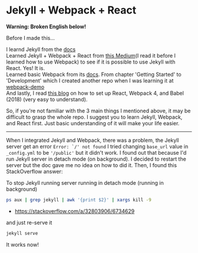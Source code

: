# Jekyll + Webpack + React

**Warning: Broken English below!**  

Before I made this...  

I learnd Jekyll from the [docs](https://jekyllrb.com/docs/home/)  
Learned Jekyll + Webpack + React from [this Medium](https://medium.com/@allizadrozny/using-webpack-and-react-with-jekyll-cfe137f8a2cc)(I read it before I learned how to use Webpack) to see if it is possible to use Jekyll with React. Yes! It is.  
Learned basic Webpack from its [docs](https://webpack.js.org/guides/getting-started/). From chapter 'Getting Started' to 'Development' which I created another repo when I was learning it at [webpack-demo](https://github.com/nawawishkid/webpack-demo)  
And lastly, I read [this blog](https://www.valentinog.com/blog/react-webpack-babel/) on how to set up React, Webpack 4, and Babel (2018) (very easy to understand).  

So, if you're not familiar with the 3 main things I mentioned above, it may be difficult to grasp the whole repo.  I suggest you to learn Jekyll, Webpack, and React first. Just basic understanding of it will make your life easier.
<hr>

When I integrated Jekyll and Webpack, there was a problem, the Jekyll server get an error 
```Error: `/' not found```
I tried changing `base_url` value in `_config.yml` to be `'/public'` but it didn't work. I found out that because I'd run Jekyll server in detach mode (on background). I decided to restart the server but the doc gave me no idea on how to did it. Then, I found this StackOverflow answer:

To stop Jekyll running server running in detach mode (running in background)
```bash
ps aux | grep jekyll | awk '{print $2}' | xargs kill -9
```
- https://stackoverflow.com/a/32803906/6734629

and just re-serve it
```bash
jekyll serve
```

It works now!